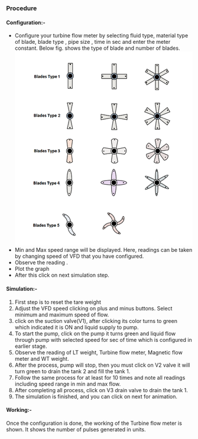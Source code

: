 ### Procedure


#### Configuration:-
- Configure your turbine flow meter by selecting fluid type, material type of blade, blade type , pipe size , time in sec and enter the meter constant. Below fig. shows the type of blade and number of blades. 
![ *blades type and shape images*](images/blades_type.png)
-  Min and Max speed range will be displayed. Here, readings can be taken by changing speed of VFD that you have configured.
- Observe the reading .
- Plot the graph
- After this click on next simulation step.

#### Simulation:- 

1. First step is to reset the tare weight 
2.  Adjust the VFD speed clicking on plus and minus buttons. Select minimum and maximum speed of flow.
3. click on the suction valve(V1), after clicking its color turns to green which indicated it is ON and liquid supply to pump.
4. To start the pump, click on the pump it turns green and liquid flow through pump with selected speed for sec of time which is configured in earlier stage.
5.  Observe the reading of LT weight, Turbine flow meter, Magnetic flow meter and WT weight.
6. After the process, pump will stop, then you must click on V2 valve it will turn green to drain the tank 2 and fill the tank 1.
7. Follow the same process for at least for 10 times and note all readings including speed range in min and max flow.
8. After completing all process, click on V3 drain valve to drain the tank 1. 
9. The simulation is finished, and you can click on next for animation.

#### Working:-
 Once the configuration is done, the working of the Turbine flow meter is shown. It shows the number of pulses generated in units. 